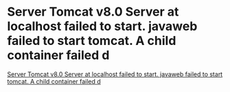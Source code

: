 # Server Tomcat v8.0 Server at localhost failed to start. javaweb failed to start tomcat. A child container failed d
[Server Tomcat v8.0 Server at localhost failed to start. javaweb failed to start tomcat. A child container failed d](https://aiwithcloud.com/2022/09/16/server_tomcat_v8-0_server_at_localhost_failed_to_start-_javaweb_failed_to_start_tomcat-_a_child_container_failed_d/)